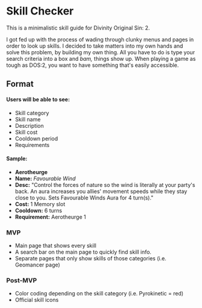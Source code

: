 # Skill Checker
This is a minimalistic skill guide for Divinity Original Sin: 2.

I got fed up with the process of wading through clunky menus and pages in order to look up skills. I decided to take matters into my own hands and solve this problem, by building my own thing. All you have to do is type your search criteria into a box and *bam,* things show up. When playing a game as tough as DOS:2, you want to have something that's easily accessible.

## **Format**

#### Users will be able to see:

- Skill category
- Skill name
- Description
- Skill cost
- Cooldown period
- Requirements

#### Sample:

- **Aerotheurge**
- **Name:** *Favourable Wind*
- **Desc:** "Control the forces of nature so the wind is literally at your party's back. An aura increases you allies' movement speeds while they stay close to you. Sets Favourable Winds Aura for 4 turn(s)."
- **Cost:** 1 Memory slot
- **Cooldown:** 6 turns
- **Requirement:** Aerotheurge 1

### **MVP**

- Main page that shows every skill
- A search bar on the main page to quickly find skill info.
- Separate pages that only show skills of those categories (i.e. Geomancer page)

### **Post-MVP**

- Color coding depending on the skill category (i.e. Pyrokinetic = red)
- Official skill icons
